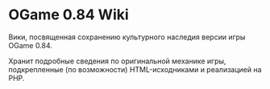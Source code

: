 # OGame 0.84 Wiki

Вики, посвященная сохранению культурного наследия версии игры OGame 0.84.

Хранит подробные сведения по оригинальной механике игры, подкрепленные (по возможности) HTML-исходниками и реализацией на PHP.
